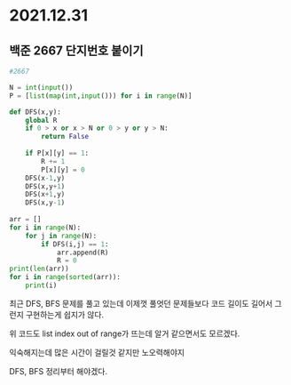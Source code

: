 # 2021.12.31

## 백준 2667 단지번호 붙이기

```python
#2667 

N = int(input())
P = [list(map(int,input())) for i in range(N)]

def DFS(x,y):
    global R
    if 0 > x or x > N or 0 > y or y > N:
        return False
    
    if P[x][y] == 1:
        R += 1
        P[x][y] = 0
    DFS(x-1,y)
    DFS(x,y+1)
    DFS(x+1,y)
    DFS(x,y-1)
    
arr = []
for i in range(N):
    for j in range(N):
        if DFS(i,j) == 1:
            arr.append(R)
            R = 0
print(len(arr))
for i in range(sorted(arr)):
    print(i)
```

 최근 DFS, BFS 문제를 풀고 있는데 이제껏 풀엇던 문제들보다 코드 길이도 길어서 그런지 구현하는게 쉽지가 않다. 

 위 코드도 list index out of range가 뜨는데 알거 같으면서도 모르겠다.

익숙해지는데 많은 시간이 걸릴것 같지만 노오력해야지

DFS, BFS 정리부터 해야겠다.